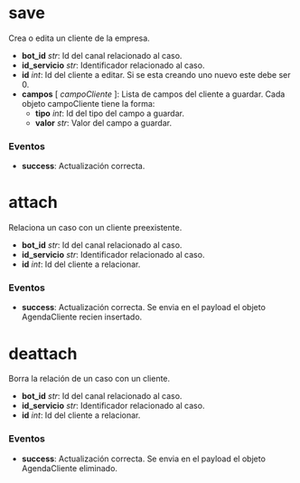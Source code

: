 # save
Crea o edita un cliente de la empresa.
* **bot_id** _str_: Id del canal relacionado al caso.
* **id_servicio** _str_: Identificador relacionado al caso.
* **id** _int_: Id del cliente a editar. Si se esta creando uno nuevo este debe ser 0.
* **campos** [ _campoCliente_ ]: Lista de campos del cliente a guardar. Cada objeto campoCliente tiene la forma:
  * **tipo** _int_: Id del tipo del campo a guardar.
  * **valor** _str_: Valor del campo a guardar.

### Eventos
* **success**: Actualización correcta.

# attach
Relaciona un caso con un cliente preexistente.
* **bot_id** _str_: Id del canal relacionado al caso.
* **id_servicio** _str_: Identificador relacionado al caso.
* **id** _int_: Id del cliente a relacionar.

### Eventos
* **success**: Actualización correcta. Se envia en el payload el objeto AgendaCliente recien insertado.

# deattach
Borra la relación de un caso con un cliente.
* **bot_id** _str_: Id del canal relacionado al caso.
* **id_servicio** _str_: Identificador relacionado al caso.
* **id** _int_: Id del cliente a relacionar.

### Eventos
* **success**: Actualización correcta. Se envia en el payload el objeto AgendaCliente eliminado.